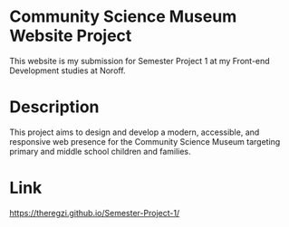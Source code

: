 # Community Science Museum Website Project
This website is my submission for Semester Project 1 at my Front-end Development studies at Noroff.

# Description
This project aims to design and develop a modern, accessible, and responsive web presence for the Community Science Museum targeting primary and middle school children and families.

# Link
https://theregzi.github.io/Semester-Project-1/



